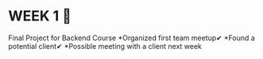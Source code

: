 # WEEK 1 🚀
Final Project for Backend Course
*Organized first team meetup✔
*Found a potential client✔
*Possible meeting with a client next week
